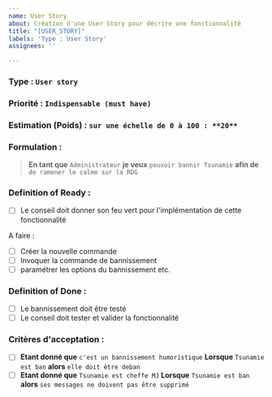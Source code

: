 ```yaml
---
name: User Story
about: Création d'une User Story pour décrire une fonctionnalité
title: "[USER_STORY]"
labels: 'Type : User Story'
assignees: ''

---
```


### Type : `User story`

### Priorité : `Indispensable (must have)`

### Estimation (Poids) : `sur une échelle de 0 à 100 : **20**` 

### Formulation :
> **En tant que** `Administrateur` **je veux** `pouvoir bannir Tsunamie` **afin de** `de ramener le calme sur la RDG`

### Definition of Ready :

- [ ] Le conseil doit donner son feu vert pour l'implémentation de cette fonctionnalité

A faire :

- [ ] Créer la nouvelle commande
- [ ] Invoquer la commande de bannissement
- [ ] paramétrer les options du bannissement
etc.

### Definition of Done :

- [ ] Le bannissement doit être testé
- [ ] Le conseil doit tester et valider la fonctionnalité

### Critères d'acceptation :

* [ ] **Etant donné que** `c'est un bannissement humoristique` **Lorsque** `Tsunamie est ban` **alors** `elle doit être deban`
* [ ] **Etant donné que** `Tsunamie est cheffe MJ` **Lorsque** `Tsunamie est ban` **alors** `ses messages ne doivent pas être supprimé`
